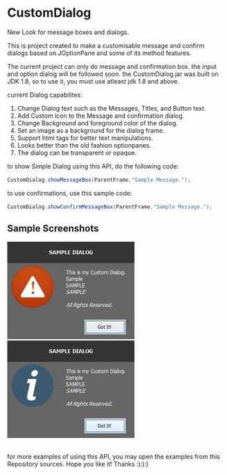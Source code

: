 # CustomDialog
New Look for message boxes and dialogs.

This is project created to make a customisable message and confirm dialogs
based on JOptionPane and some of its method features.

The current project can only do message and confirmation box. the input and option dialog will be followed soon.
the CustomDialog.jar was built on JDK 1.8, so to use it, you must use atleast jdk 1.8 and above.

current Dialog capabilites:

1. Change Dialog text such as the Messages, Titles, and Button text.
2. Add Custom icon to the Message and confirmation dialog.
3. Change Background and foreground color of the dialog.
4. Set an image as a background for the dialog frame.
5. Support html tags for better text manipulations.
6. Looks better than the old fashion optionpanes.
7. The dialog can be transparent or opaque.

to show Simple Dialog using this API, do the following code:

```Java
CustomDialog.showMessageBox(ParentFrame,"Sample Message.");
```
                          
to use confirmations, use this sample code:

```Java
CustomDialog.showConfirmMessageBox(ParentFrame,"Sample Message.");
```

<h2>Sample Screenshots</h2>
<div>
  <img src = "https://github.com/MarkMyWord03/Custom-Dialog/blob/master/src/kramyer/urbano/error.jpg.jpeg">
  <img src = "https://github.com/MarkMyWord03/Custom-Dialog/blob/master/src/kramyer/urbano/info.jpg.jpeg">
  </div><br>
  
for more examples of using this API, you may open the examples from this Repository sources.
Hope you like it! Thanks :):):)
